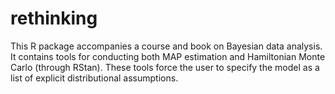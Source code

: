 rethinking
==========

This R package accompanies a course and book on Bayesian data analysis. It contains tools for conducting both MAP estimation and Hamiltonian Monte Carlo (through RStan). These tools force the user to specify the model as a list of explicit distributional assumptions.